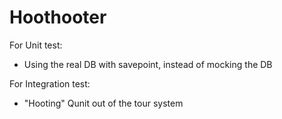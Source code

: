 # Hoothooter


For Unit test: 
- Using the real DB with savepoint, instead of mocking the DB

For Integration test:
- "Hooting" Qunit out of the tour system
